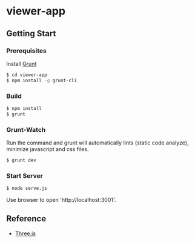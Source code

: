 # viewer-app

## Getting Start

### Prerequisites

Install [Grunt](http://gruntjs.com/)

```bash
$ cd viewer-app
$ npm install -g grunt-cli
```

### Build

```bash
$ npm install
$ grunt
```

### Grunt-Watch

Run the command and grunt will automatically lints (static code analyze), minimize javascript and css files.

```bash
$ grunt dev
```

### Start Server

```bash
$ node serve.js
```

Use browser to open 'http://localhost:3001'.

## Reference

* [Three.js](http:threejs.org)
